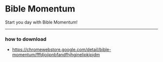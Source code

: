 # Bible Momentum

Start you day with Bible Momentum!

---
### how to download 
- https://chromewebstore.google.com/detail/bible-momentum/fffdjoiipnbfandfhjhgjnelipkipjdm
